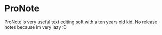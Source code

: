 # ProNote
ProNote is very useful text editing soft with a ten years old kid.
No release notes because im very lazy :D
